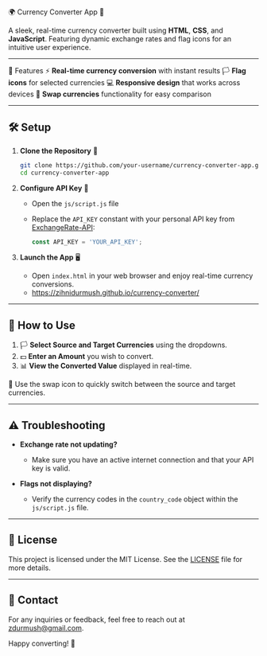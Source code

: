 🌍 Currency Converter App 💱

A sleek, real-time currency converter built using **HTML**, **CSS**, and **JavaScript**. Featuring dynamic exchange rates and flag icons for an intuitive user experience. 

---

🚀 Features
⚡ **Real-time currency conversion** with instant results
🏳️ **Flag icons** for selected currencies
💻 **Responsive design** that works across devices
🔄 **Swap currencies** functionality for easy comparison

---

## 🛠️ Setup
1. **Clone the Repository** 📂

   ```bash
   git clone https://github.com/your-username/currency-converter-app.git
   cd currency-converter-app
   ```

2. **Configure API Key** 🔑

   - Open the `js/script.js` file
   - Replace the `API_KEY` constant with your personal API key from [ExchangeRate-API](https://www.exchangerate-api.com/):

     ```js
     const API_KEY = 'YOUR_API_KEY';
     ```

3. **Launch the App** 🖥️

   - Open `index.html` in your web browser and enjoy real-time currency conversions.
   - https://zihnidurmush.github.io/currency-converter/

---

## 🎯 How to Use

1. 🏳️ **Select Source and Target Currencies** using the dropdowns.
2. 💵 **Enter an Amount** you wish to convert.
3. 📊 **View the Converted Value** displayed in real-time.

🔄 Use the swap icon to quickly switch between the source and target currencies.

---

## ⚠️ Troubleshooting

- **Exchange rate not updating?**  
  - Make sure you have an active internet connection and that your API key is valid.

- **Flags not displaying?**  
  - Verify the currency codes in the `country_code` object within the `js/script.js` file.

---

## 📝 License

This project is licensed under the MIT License. See the [LICENSE](LICENSE) file for more details.

---

## 📧 Contact

For any inquiries or feedback, feel free to reach out at [zdurmush@gmail.com](mailto:zdurmush@gmail.com).

Happy converting! 🌟
```
